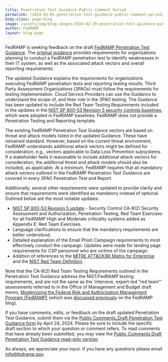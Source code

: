 ```yaml
---
title: Penetration Test Guidance Public Comment Period
permalink: /2024-03-01-penetration-test-guidance-public-comment-period/
body-class: page-blog
image: /assets/img/blog-images/2024-02-29-penetration-test-guidance-public-comment-period.png
author: FedRAMP
layout: blog-page
---
```

FedRAMP is seeking feedback on the draft <a href="{{site.baseurl}}/assets/resources/documents/CSP_Penetration_Test_Guidance_public_comment.pdf" target="_blank" rel="noopener noreferrer">FedRAMP Penetration Test Guidance</a>. The <a href="https://www.fedramp.gov/assets/resources/documents/CSP_Penetration_Test_Guidance.pdf" target="_blank" rel="noopener noreferrer">original guidance</a> provides requirements for organizations planning to conduct a FedRAMP penetration test to identify weaknesses in their IT system, as well as the associated attack vectors and overall reporting requirements.

The updated Guidance explains the requirements for organizations executing FedRAMP penetration tests and reporting testing results. Third Party Assessment Organizations (3PAOs) must follow the requirements for testing implementation. Cloud Service Providers can use the Guidance to understand the scope of, and their role in the 3PAO testing. The Guidance has been updated to include the Red Team Testing Requirements included in the updates in the <a href="https://www.fedramp.gov/2024-02-16-rev-5-additional-documents-released/" target="_blank" rel="noopener noreferrer">NIST SP 800-53 Revision 5 security controls baselines</a>, which were adopted in FedRAMP baselines. FedRAMP does not provide a Penetration Testing and Reporting template. 

The existing FedRAMP Penetration Test Guidance vectors are based on threat and attack models listed in the updated Guidance. These have remained standard. However, based on the current threat environment, FedRAMP understands additional attack vectors might be defined for consideration, e.g., vectors applicable to Data Loss Prevention subsystems. If a stakeholder feels it reasonable to include additional attack vectors for consideration, the additional threat and attack models should also be included, as applicable. At a minimum, FedRAMP requires that all mandatory attack vectors outlined in the FedRAMP Penetration Test Guidance are covered in every 3PAO Penetration Test and Report.

Additionally, several other requirements were updated to provide clarity and ensure that requirements were identified as mandatory instead of optional. Outlined below are the most notable updates:

- <a href="https://www.fedramp.gov/assets/resources/documents/FedRAMP_Security_Controls_Baseline.xlsx" target="_blank" rel="noopener noreferrer">NIST SP 800-53 Revision 5 update</a> - Security Control CA-8(2) Security Assessment and Authorization, Penetration Testing, Red Team Exercises for all FedRAMP High and Moderate criticality systems added as Appendix E: Red Team Exercises.
- Language clarifications to ensure that the mandatory requirements are better understood.
- Detailed explanation of the Email Phish Campaign requirements to most effectively conduct the campaign. Updates were made for landing page requirements for CSP personnel who are victims of the campaign.
- Addition of references to the <a href="https://attack.mitre.org/matrices/enterprise/" target="_blank" rel="noopener noreferrer">MITRE ATT&CK(R) Matrix for Enterprise</a> and the <a href="https://csrc.nist.gov/glossary/term/red_team" target="_blank" rel="noopener noreferrer">NIST Red Team Definition</a>.

Note that the CA-8(2) Red Team Testing Requirements outlined in the Penetration Test Guidance address the NIST/FedRAMP testing requirements, and are not the same as the ‘intensive, expert-led “red team”’ assessments referred to in the Office of Management and Budget draft memo, <a href="https://www.cio.gov/assets/files/resources/FedRAMP-updated-draft-guidance-2023.pdf" target="_blank" rel="noopener noreferrer">Modernizing the Federal Risk and Authorization Management Program (FedRAMP)</a> (which was <a href="https://www.fedramp.gov/2023-10-27-omb-fedramp-memo/" target="_blank" rel="noopener noreferrer">discussed previously</a> on the FedRAMP blog).

If you have comments, edits, or feedback on the draft updated Penetration Test Guidance, submit them via the <a href="https://app.smartsheetgov.com/b/form/70df02fe42ae4c86bc07470021501add" target="_blank" rel="noopener noreferrer">Public Comments_Draft Penetration Test Guidance form</a> by April 24, 2024. Please be sure to include the specific draft section to which your question or comment refers. To read comments that have already been submitted, you may view the <a href="https://publish.smartsheetgov.com/de2f90be08c1455ebac7890eaadcb29a" target="_blank" rel="noopener noreferrer">Public Comments Draft Penetration Test Guidance read-only version</a>. 

As always, we appreciate your input. If you have any questions please email <a href="mailto:info@fedramp.gov" target="_blank" rel="noopener noreferrer">info@fedramp.gov</a>.

